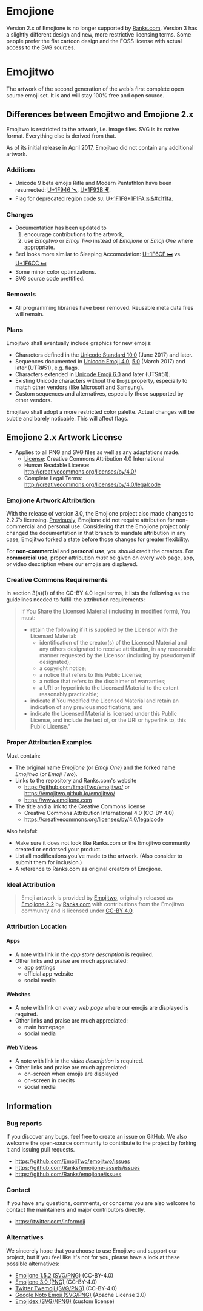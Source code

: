 # Emojione

Version 2.x of Emojione is no longer supported by [Ranks.com](https://emojione.com). 
Version 3 has a slightly different design and new, more restrictive licensing terms.
Some people prefer the flat cartoon design and the FOSS license with actual access to the SVG sources.

# Emojitwo 

The artwork of the second generation of the web's first complete open source emoji set. It is and will stay 100% free and open source.

## Differences between Emojitwo and Emojione 2.x

Emojitwo is restricted to the artwork, i.e. image files.
SVG is its native format. Everything else is derived from that.

As of its initial release in April 2017, Emojitwo did not contain any additional artwork.

### Additions

+ Unicode 9 beta emojis Rifle and Modern Pentathlon have been resurrected: [U+1F946 &#x1f946;](https://github.com/EmojiTwo/emojitwo/blob/master/svg/1f946.svg), [U+1F93B &#x1f93b;](https://github.com/EmojiTwo/emojitwo/blob/master/svg/1f93b.svg).
+ Flag for deprecated region code `SU`: [U+1F1F8+1F1FA &#x1f1f8;&#x1f1fa](https://github.com/EmojiTwo/emojitwo/blob/master/svg/1f1f8-1f1fa.svg).

### Changes

* Documentation has been updated to
  1. encourage contributions to the artwork,
  2. use _Emojitwo_ or _Emoji Two_ instead of _Emojione_ or _Emoji One_ where appropriate.
* Bed looks more similar to Sleeping Accomodation: [U+1F6CF &#x1f6cf;](https://github.com/EmojiTwo/emojitwo/blob/master/svg/1f6cf.svg) vs. [U+1F6CC &#x1f6cf;](https://github.com/EmojiTwo/emojitwo/blob/master/svg/1f6cc.svg)
* Some minor color optimizations.
* SVG source code prettified.

### Removals

- All programming libraries have been removed. Reusable meta data files will remain.

### Plans

Emojitwo shall eventually include graphics for new emojis:

  - Characters defined in the [Unicode Standard 10.0]() (June 2017) and later.
  - Sequences documented in [Unicode Emoji 4.0](http://www.unicode.org/reports/tr51/tr51-9.html), [5.0](http://www.unicode.org/reports/tr51/tr51-11.html) (March 2017) and later (UTR#51), e.g. flags.
  - Characters extended in [Unicode Emoji 6.0](http://www.unicode.org/reports/tr51/proposed.html) and later (UTS#51).
  - Existing Unicode characters without the `Emoji` property, especially to match other vendors (like Microsoft and Samsung).
  - Custom sequences and alternatives, especially those supported by other vendors.

Emojitwo shall adopt a more restricted color palette. Actual changes will be subtle and barely noticable. This will affect flags.

## Emojione 2.x Artwork License

*  Applies to all PNG and SVG files as well as any adaptations made.
    *  [License](LICENSE.md): Creative Commons Attribution 4.0 International
    *  Human Readable License: http://creativecommons.org/licenses/by/4.0/
    *  Complete Legal Terms: http://creativecommons.org/licenses/by/4.0/legalcode
  
### Emojione Artwork Attribution

With the release of version 3.0, the Emojione project also made changes to 2.2.7’s licensing. 
[Previously](https://web-beta.archive.org/web/20170327003706/http://emojione.com/licensing/#attribution), Emojione did not require attribution for non-commercial and personal use. Considering that the Emojione project only changed the documentation in that branch to mandate attribution in any case, Emojitwo forked a state before those changes for greater flexibility.

For **non-commercial** and **personal use**, you *should* credit the creators. 
For **commercial use**, proper attribution *must* be given on every web page, app, or video description where our emojis are displayed. 

### Creative Commons Requirements

In section 3(a)(1) of the CC-BY 4.0 legal terms, it lists the following as the guidelines needed to fulfill the attribution requirements:

> If You Share the Licensed Material (including in modified form), You must:
> - retain the following if it is supplied by the Licensor with the Licensed Material:
>     - identification of the creator(s) of the Licensed Material and any others designated to receive attribution, in any reasonable manner requested by the Licensor (including by pseudonym if designated);
>     - a copyright notice;
>     - a notice that refers to this Public License;
>     - a notice that refers to the disclaimer of warranties;
>     - a URI or hyperlink to the Licensed Material to the extent reasonably practicable;
> - indicate if You modified the Licensed Material and retain an indication of any previous modifications; and
> - indicate the Licensed Material is licensed under this Public License, and include the text of, or the URI or hyperlink to, this Public License."

### Proper Attribution Examples

Must contain:
- The original name _Emojione_ (or _Emoji One_) and the forked name _Emojitwo_ (or _Emoji Two_).
- Links to the repository and Ranks.com's website
    - https://github.com/EmojiTwo/emojitwo/ or https://emojitwo.github.io/emojitwo/
    - https://www.emojione.com
- The title and a link to the Creative Commons license
    - Creative Commons Attribution International 4.0 (CC-BY 4.0)
    - https://creativecommons.org/licenses/by/4.0/legalcode

Also helpful:
- Make sure it does not look like Ranks.com or the Emojitwo community created or endorsed your product.
- List all modifications you've made to the artwork. (Also consider to submit them for inclusion.)
- A reference to Ranks.com as original creators of Emojione.

### Ideal Attribution

> Emoji artwork is provided by [Emojitwo](https://emojitwo.github.io/), 
> originally released as [Emojione 2.2](https://www.emojione.com) by [Ranks.com](http://www.ranks.com)
> with contributions from the Emojitwo community
> and is licensed under [CC-BY 4.0](https://creativecommons.org/licenses/by/4.0/legalcode).

### Attribution Location

#### Apps
- A note with link in the *app store description* is required.
- Other links and praise are much appreciated:
    - app settings
    - official app website
    - social media
    
#### Websites
- A note with link on *every web page* where our emojis are displayed is required.
- Other links and praise are much appreciated:
    - main homepage
    - social media
    
#### Web Videos
- A note with link in the *video description* is required.
- Other links and praise are much appreciated:
    - on-screen when emojis are displayed
    - on-screen in credits
    - social media

## Information

### Bug reports

If you discover any bugs, feel free to create an issue on GitHub. We also welcome the open-source community to contribute to the project by forking it and issuing pull requests.

 *  https://github.com/EmojiTwo/emojitwo/issues
 *  https://github.com/Ranks/emojione-assets/issues
 *  https://github.com/Ranks/emojione/issues

### Contact

If you have any questions, comments, or concerns you are also welcome to contact the maintainers and major contributors directly.

* https://twitter.com/informoji

### Alternatives
We sincerely hope that you choose to use Emojitwo and support our project, but if you feel like it's not for you, please have a look at these possible alternatives:

* [Emojione 1.5.2 (SVG/PNG)](/Ranks/emojione-legacy/) (CC-BY-4.0)
* [Emojione 3.0 (PNG)](/Ranks/emojione-legacy/) (CC-BY-4.0)
* [Twitter Twemoji (SVG/PNG)](/twitter/twemoji/) (CC-BY-4.0)
* [Google Noto Emoji (SVG/PNG)](/googlei18n/noto-emoji/) (Apache License 2.0)
* [Emojidex (SVG)](/emojidex/emojidex-vectors)/[(PNG)](https://github.com/emojidex/emojidex-rasters) (custom license)
